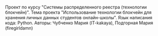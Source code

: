 Проект по курсу "Системы распределенного реестра (технологии блокчейн)".
Тема проекта "Использование технологии блокчейн для хранения личных данных студентов онлайн-школы".
Язык написания кода: Python.
Авторы: Чубченко Мария (IT-kakaya), Подгорная Мария (firegirldamn)
